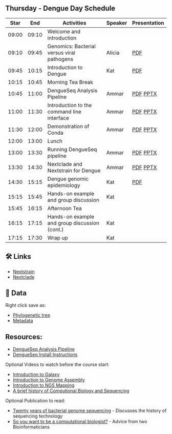 ## Thursday - Dengue Day Schedule

| Star   | End   | Activities                                            | Speaker            | Presentation |
|--------|-------|-------------------------------------------------------|--------------------|--------------|
| 09:00  | 09:10 | Welcome and introduction                              |                    |              |
| 09:10  | 09:45 | Genomics: Bacterial versus viral pathogens            | Alicia             | [PDF](https://raw.githubusercontent.com/centre-pathogen-genomics/mpxv_training_2025/refs/heads/main/presentations/1-bacteria_viruses_pathogens.pdf) |
| 09:45  | 10:15 | Introduction to Dengue                                | Kat                | [PDF](https://raw.githubusercontent.com/centre-pathogen-genomics/mpxv_training_2025/refs/heads/main/presentations/2-Introduction_to_dengue.pdf) |
| 10:15  | 10:45 | Morning Tea Break                                     |                    | |
| 10:45  | 11:00 | DengueSeq Analysis Pipeline                           | Ammar              | [PDF](https://raw.githubusercontent.com/centre-pathogen-genomics/mpxv_training_2025/refs/heads/main/presentations/3-dengueseq.pdf) [PPTX](https://github.com/centre-pathogen-genomics/mpxv_training_2025/raw/refs/heads/main/presentations/3-dengueseq.pptx) |
| 11:00  | 11:30 | Introduction to the command line interface            | Ammar              | [PDF](https://raw.githubusercontent.com/centre-pathogen-genomics/mpxv_training_2025/refs/heads/main/presentations/4-intro_cli.pdf) [PPTX](https://github.com/centre-pathogen-genomics/mpxv_training_2025/raw/refs/heads/main/presentations/4-intro_cli.pptx) |
| 11:30  | 12:00 | Demonstration of Conda                                | Ammar              | [PDF](https://raw.githubusercontent.com/centre-pathogen-genomics/mpxv_training_2025/refs/heads/main/presentations/5-conda.pdf) [PPTX](https://github.com/centre-pathogen-genomics/mpxv_training_2025/raw/refs/heads/main/presentations/5-conda.pptx) |
| 12:00  | 13:00 | Lunch                                                 |                    | |
| 13:00  | 13:30 | Running DengueSeq pipeline                            | Ammar              | [PDF](https://raw.githubusercontent.com/centre-pathogen-genomics/mpxv_training_2025/refs/heads/main/presentations/6-dengue-seq-part2.pdf) [PPTX](https://github.com/centre-pathogen-genomics/mpxv_training_2025/raw/refs/heads/main/presentations/6-dengue-seq-part2.pptx) |
| 13:30  | 14:30 | Nextclade and Nextstrain for Dengue                   | Ammar              | [PDF](https://raw.githubusercontent.com/centre-pathogen-genomics/mpxv_training_2025/refs/heads/main/presentations/7-NextcladeNextstrain.pdf) [PPTX](https://github.com/centre-pathogen-genomics/mpxv_training_2025/raw/refs/heads/main/presentations/7-NextcladeNextstrain.pptx) |
| 14:30  | 15:15 | Dengue genomic epidemiology                           | Kat                | [PDF](https://raw.githubusercontent.com/centre-pathogen-genomics/mpxv_training_2025/refs/heads/main/presentations/8-Dengue%20genomic%20epidemiology.pdf) |
| 15:15  | 15:45 | Hands-on example and group discussion                 | Kat                | |
| 15:45  | 16:15 | Afternoon Tea                                         |                    | |
| 16:15  | 17:15 | Hands-on example and group discussion (cont.)         | Kat                | |
| 17:15  | 17:30 | Wrap up                                               | Kat                | |

## 🛠️ Links 
- [Nextstrain](https://nextstrain.org)
- [Nextclade](https://nextclade.org)

## 📁 Data
Right click save as:
- [Phylogenetic tree](https://github.com/centre-pathogen-genomics/mpxv_training_2025/raw/refs/heads/main/data/DV4.newick)
- [Metadata](https://github.com/centre-pathogen-genomics/mpxv_training_2025/raw/refs/heads/main/data/DV4-metadata.xlsx)

## Resources:

- [DengueSeq Analysis Pipeline](https://github.com/grubaughlab/DENV_pipeline)
- [DengueSeq Install Instructions](https://github.com/centre-pathogen-genomics/DENV_Amplicon)

Optional Videos to watch before the course start:
- [Introduction to Galaxy](https://www.youtube.com/watch?v=64oS5uXVRV0)
- [Introduction to Genome Assembly](https://youtu.be/-EX_G1griZE?si=iQMFxHw7OJtg-VbD)
- [Introduction to NGS Mapping](https://www.youtube.com/watch?v=zuRF_uPTY-Q)
- [A brief history of Computional Biology and Sequencing](https://youtu.be/idl6oq-MxbM?si=A3ShRWdwoVkjgXqk&t=575)

Optional Publication to read:
- [Twenty years of bacterial genome sequencing](https://www.nature.com/articles/nrmicro3565) - Discusses the history of sequencing technology
- [So you want to be a computational biologist?](https://www.nature.com/articles/nbt.2740) - Advice from two Bioinformaticians
